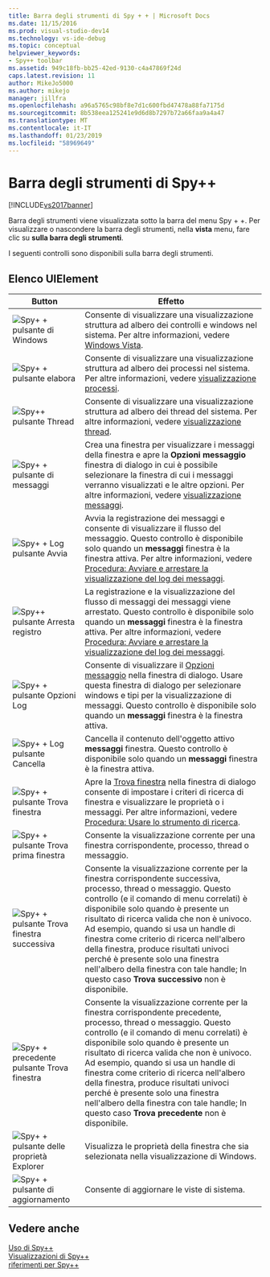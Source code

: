 ```yaml
---
title: Barra degli strumenti di Spy + + | Microsoft Docs
ms.date: 11/15/2016
ms.prod: visual-studio-dev14
ms.technology: vs-ide-debug
ms.topic: conceptual
helpviewer_keywords:
- Spy++ toolbar
ms.assetid: 949c18fb-bb25-42ed-9130-c4a47869f24d
caps.latest.revision: 11
author: MikeJo5000
ms.author: mikejo
manager: jillfra
ms.openlocfilehash: a96a5765c98bf8e7d1c600fbd47478a88fa7175d
ms.sourcegitcommit: 8b538eea125241e9d6d8b7297b72a66faa9a4a47
ms.translationtype: MT
ms.contentlocale: it-IT
ms.lasthandoff: 01/23/2019
ms.locfileid: "58969649"
---
```

# <a name="spy-toolbar"></a>Barra degli strumenti di Spy++
[!INCLUDE[vs2017banner](../includes/vs2017banner.md)]

Barra degli strumenti viene visualizzata sotto la barra del menu Spy + +. Per visualizzare o nascondere la barra degli strumenti, nella **vista** menu, fare clic su **sulla barra degli strumenti**.  
  
 I seguenti controlli sono disponibili sulla barra degli strumenti.  
  
## <a name="uielement-list"></a>Elenco UIElement  
  
|Button|Effetto|  
|------------|------------|  
|![Spy&#43; &#43; pulsante di Windows](../debugger/media/icon-spy-windows.gif "Icon_Spy + + Windows")|Consente di visualizzare una visualizzazione struttura ad albero dei controlli e windows nel sistema. Per altre informazioni, vedere [Windows Vista](../debugger/windows-view.md).|  
|![Spy&#43; &#43; pulsante elabora](../debugger/media/icon-spy-processes.gif "Icon_Spy + + _Processes")|Consente di visualizzare una visualizzazione struttura ad albero dei processi nel sistema. Per altre informazioni, vedere [visualizzazione processi](../debugger/processes-view.md).|  
|![Spy&#43;&#43; pulsante Thread](../debugger/media/icon-spy-threads.gif "Icon_Spy++_Threads")|Consente di visualizzare una visualizzazione struttura ad albero dei thread del sistema. Per altre informazioni, vedere [visualizzazione thread](../debugger/threads-view.md).|  
|![Spy&#43; &#43; pulsante di messaggi](../debugger/media/icon-spy-messages.gif "Icon_Spy + + messaggi")|Crea una finestra per visualizzare i messaggi della finestra e apre la **Opzioni messaggio** finestra di dialogo in cui è possibile selezionare la finestra di cui i messaggi verranno visualizzati e le altre opzioni. Per altre informazioni, vedere [visualizzazione messaggi](../debugger/messages-view.md).|  
|![Spy&#43; &#43; Log pulsante Avvia](../debugger/media/icon-spy-startlog.gif "Icon_Spy + + _StartLog")|Avvia la registrazione dei messaggi e consente di visualizzare il flusso del messaggio. Questo controllo è disponibile solo quando un **messaggi** finestra è la finestra attiva. Per altre informazioni, vedere [Procedura: Avviare e arrestare la visualizzazione del log dei messaggi](../debugger/how-to-start-and-stop-the-message-log-display.md).|  
|![Spy&#43;&#43; pulsante Arresta registro](../debugger/media/icon-spy-stoplog.gif "Icon_Spy++_StopLog")|La registrazione e la visualizzazione del flusso di messaggi dei messaggi viene arrestato. Questo controllo è disponibile solo quando un **messaggi** finestra è la finestra attiva. Per altre informazioni, vedere [Procedura: Avviare e arrestare la visualizzazione del log dei messaggi](../debugger/how-to-start-and-stop-the-message-log-display.md).|  
|![Spy&#43; &#43; pulsante Opzioni Log](../debugger/media/icon-spy-logoptions.gif "Icon_Spy + + _LogOptions")|Consente di visualizzare il [Opzioni messaggio](../debugger/message-options-dialog-box.md) nella finestra di dialogo. Usare questa finestra di dialogo per selezionare windows e tipi per la visualizzazione di messaggi. Questo controllo è disponibile solo quando un **messaggi** finestra è la finestra attiva.|  
|![Spy&#43; &#43; Log pulsante Cancella](../debugger/media/spy-clearlog.gif "Spy + + _ClearLog")|Cancella il contenuto dell'oggetto attivo **messaggi** finestra. Questo controllo è disponibile solo quando un **messaggi** finestra è la finestra attiva.|  
|![Spy&#43; &#43; pulsante Trova finestra](../debugger/media/icon-spy-findwindow.gif "Icon_Spy + + _FindWindow")|Apre la [Trova finestra](../debugger/find-window-dialog-box.md) nella finestra di dialogo consente di impostare i criteri di ricerca di finestra e visualizzare le proprietà o i messaggi. Per altre informazioni, vedere [Procedura: Usare lo strumento di ricerca](../debugger/how-to-use-the-finder-tool.md).|  
|![Spy&#43; &#43; pulsante Trova prima finestra](../debugger/media/icon-spy-window.gif "Icon_Spy + + _Window")|Consente la visualizzazione corrente per una finestra corrispondente, processo, thread o messaggio.|  
|![Spy&#43; &#43; pulsante Trova finestra successiva](../debugger/media/icon-spy-nextwindow.gif "Icon_Spy + + _NextWindow")|Consente la visualizzazione corrente per la finestra corrispondente successiva, processo, thread o messaggio. Questo controllo (e il comando di menu correlati) è disponibile solo quando è presente un risultato di ricerca valida che non è univoco. Ad esempio, quando si usa un handle di finestra come criterio di ricerca nell'albero della finestra, produce risultati univoci perché è presente solo una finestra nell'albero della finestra con tale handle; In questo caso **Trova successivo** non è disponibile.|  
|![Spy&#43; &#43; precedente pulsante Trova finestra](../debugger/media/icon-spy-prevwindow.gif "Icon_Spy + + _PrevWindow")|Consente la visualizzazione corrente per la finestra corrispondente precedente, processo, thread o messaggio. Questo controllo (e il comando di menu correlati) è disponibile solo quando è presente un risultato di ricerca valida che non è univoco. Ad esempio, quando si usa un handle di finestra come criterio di ricerca nell'albero della finestra, produce risultati univoci perché è presente solo una finestra nell'albero della finestra con tale handle; In questo caso **Trova precedente** non è disponibile.|  
|![Spy&#43; &#43; pulsante delle proprietà Explorer](../debugger/media/icon-spy-propexp.gif "Icon_Spy + + _PropExp")|Visualizza le proprietà della finestra che sia selezionata nella visualizzazione di Windows.|  
|![Spy&#43; &#43; pulsante di aggiornamento](../debugger/media/icon-spy-refresh.gif "Icon_Spy + + Aggiorna")|Consente di aggiornare le viste di sistema.|  
  
## <a name="see-also"></a>Vedere anche  
 [Uso di Spy++](../debugger/using-spy-increment.md)   
 [Visualizzazioni di Spy++](../debugger/spy-increment-views.md)   
 [riferimenti per Spy++](../debugger/spy-increment-reference.md)
